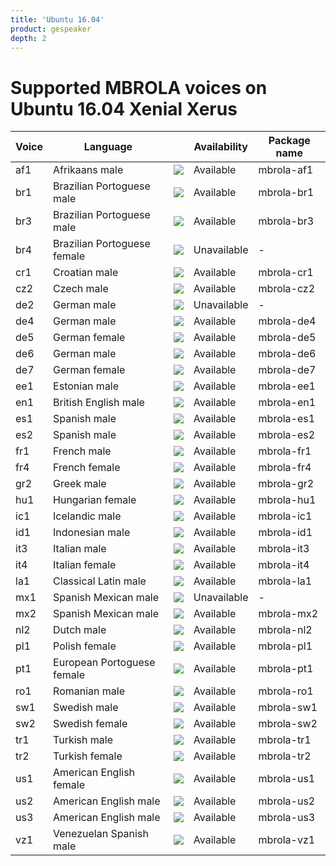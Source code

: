 ```yaml
---
title: 'Ubuntu 16.04'
product: gespeaker
depth: 2
---
```


# Supported MBROLA voices on Ubuntu 16.04 Xenial Xerus

| **Voice** | **Language**                |                             | **Availability** | **Package name**  |
| --------- | --------------------------- | --------------------------- | ---------------- | ----------------- |
| af1       | Afrikaans male              | ![](/resources/gtk-yes.png) | Available        | mbrola-af1        |
| br1       | Brazilian Portoguese male   | ![](/resources/gtk-yes.png) | Available        | mbrola-br1        |
| br3       | Brazilian Portoguese male   | ![](/resources/gtk-yes.png) | Available        | mbrola-br3        |
| br4       | Brazilian Portoguese female | ![](/resources/gtk-no.png)  | Unavailable      | -                 |
| cr1       | Croatian male               | ![](/resources/gtk-yes.png) | Available        | mbrola-cr1        |
| cz2       | Czech male                  | ![](/resources/gtk-yes.png) | Available        | mbrola-cz2        |
| de2       | German male                 | ![](/resources/gtk-no.png)  | Unavailable      | -                 |
| de4       | German male                 | ![](/resources/gtk-yes.png) | Available        | mbrola-de4        |
| de5       | German female               | ![](/resources/gtk-yes.png) | Available        | mbrola-de5        |
| de6       | German male                 | ![](/resources/gtk-yes.png) | Available        | mbrola-de6        |
| de7       | German female               | ![](/resources/gtk-yes.png) | Available        | mbrola-de7        |
| ee1       | Estonian male               | ![](/resources/gtk-yes.png) | Available        | mbrola-ee1        |
| en1       | British English male        | ![](/resources/gtk-yes.png) | Available        | mbrola-en1        |
| es1       | Spanish male                | ![](/resources/gtk-yes.png) | Available        | mbrola-es1        |
| es2       | Spanish male                | ![](/resources/gtk-yes.png) | Available        | mbrola-es2        |
| fr1       | French male                 | ![](/resources/gtk-yes.png) | Available        | mbrola-fr1        |
| fr4       | French female               | ![](/resources/gtk-yes.png) | Available        | mbrola-fr4        |
| gr2       | Greek male                  | ![](/resources/gtk-yes.png) | Available        | mbrola-gr2        |
| hu1       | Hungarian female            | ![](/resources/gtk-yes.png) | Available        | mbrola-hu1        |
| ic1       | Icelandic male              | ![](/resources/gtk-yes.png) | Available        | mbrola-ic1        |
| id1       | Indonesian male             | ![](/resources/gtk-yes.png) | Available        | mbrola-id1        |
| it3       | Italian male                | ![](/resources/gtk-yes.png) | Available        | mbrola-it3        |
| it4       | Italian female              | ![](/resources/gtk-yes.png) | Available        | mbrola-it4        |
| la1       | Classical Latin male        | ![](/resources/gtk-yes.png) | Available        | mbrola-la1        |
| mx1       | Spanish Mexican male        | ![](/resources/gtk-no.png)  | Unavailable      | -                 |
| mx2       | Spanish Mexican male        | ![](/resources/gtk-yes.png) | Available        | mbrola-mx2        |
| nl2       | Dutch male                  | ![](/resources/gtk-yes.png) | Available        | mbrola-nl2        |
| pl1       | Polish female               | ![](/resources/gtk-yes.png) | Available        | mbrola-pl1        |
| pt1       | European Portoguese female  | ![](/resources/gtk-yes.png) | Available        | mbrola-pt1        |
| ro1       | Romanian male               | ![](/resources/gtk-yes.png) | Available        | mbrola-ro1        |
| sw1       | Swedish male                | ![](/resources/gtk-yes.png) | Available        | mbrola-sw1        |
| sw2       | Swedish female              | ![](/resources/gtk-yes.png) | Available        | mbrola-sw2        |
| tr1       | Turkish male                | ![](/resources/gtk-yes.png) | Available        | mbrola-tr1        |
| tr2       | Turkish female              | ![](/resources/gtk-yes.png) | Available        | mbrola-tr2        |
| us1       | American English female     | ![](/resources/gtk-yes.png) | Available        | mbrola-us1        |
| us2       | American English male       | ![](/resources/gtk-yes.png) | Available        | mbrola-us2        |
| us3       | American English male       | ![](/resources/gtk-yes.png) | Available        | mbrola-us3        |
| vz1       | Venezuelan Spanish male     | ![](/resources/gtk-yes.png) | Available        | mbrola-vz1        |
